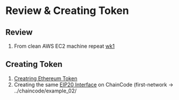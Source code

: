 
Review & Creating Token
=============

Review
-------------
1. From clean AWS EC2 machine repeat [wk1](https://github.com/jaewonha/hyperledger_study_anemo/blob/master/docs/wk1.md)

Creating Token 
-------------
1. [Creatring Ethereum Token](https://medium.com/bitfwd/how-to-issue-your-own-token-on-ethereum-in-less-than-20-minutes-ac1f8f022793)
1. Creating the same [EIP20 Interface](https://github.com/ethereum/EIPs/blob/master/EIPS/eip-20.md) on ChainCode (first-network -> ../chaincode/example_02/
